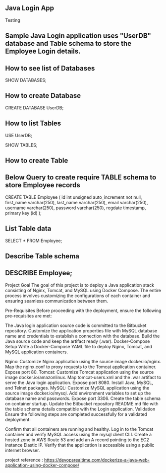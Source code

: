 ## Java Login App ##
Testing 

## Sample Java Login application uses "UserDB" database and Table schema to store the Employee Login details. ##

## How to see list of Databases ##
SHOW DATABASES;

## How to create Database ##

CREATE DATABASE UserDB;

## How to list Tables ##

USE UserDB;

SHOW TABLES;

## How to create Table ##
## Below Query to create require TABLE schema to store Employee records ##

CREATE TABLE Employee (
  id int unsigned auto_increment not null,
  first_name varchar(250),
  last_name varchar(250),
  email varchar(250),
  username varchar(250),
  password varchar(250),
  regdate timestamp,
  primary key (id)
);

## List Table data ##
SELECT * FROM Employee;

## Describe Table schema ##
DESCRIBE Employee;
-----------------------------------------------

Project Goal
The goal of this project is to deploy a Java application stack consisting of Nginx, Tomcat, and MySQL using Docker Compose. The entire process involves customizing the configurations of each container and ensuring seamless communication between them.

Pre-Requisites
Before proceeding with the deployment, ensure the following pre-requisites are met:

The Java login application source code is committed to the Bitbucket repository.
Customize the application.properties file with MySQL database name and credentials to establish a connection with the database.
Build the Java source code and keep the artifact ready (.war).
Docker-Compose Setup
Write a Docker-Compose YAML file to deploy Nginx, Tomcat, and MySQL application containers.

Nginx:
Customize Nginx application using the source image docker.io/nginx.
Map the nginx.conf to proxy requests to the Tomcat application container.
Expose port 80.
Tomcat:
Customize Tomcat application using the source image docker.io/amazonlinux.
Map tomcat-users.xml and the .war artifact to serve the Java login application.
Expose port 8080.
Install Java, MySQL, and Telnet packages.
MySQL:
Customize MySQL application using the source image docker.io/mysql.
Add environment variables to set up the database name and passwords.
Expose port 3306.
Create the table schema on container startup.
Update the Bitbucket repository README.md file with the table schema details compatible with the Login application.
Validation
Ensure the following steps are completed successfully for a validated deployment:

Confirm that all containers are running and healthy.
Log in to the Tomcat container and verify MySQL access using the mysql client CLI.
Create a hosted zone in AWS Route 53 and add an A record pointing to the EC2 instance Elastic IP.
Verify that the application is accessible using a public internet browser.

project reference : https://devopsrealtime.com/dockerize-a-java-web-application-using-docker-compose/
